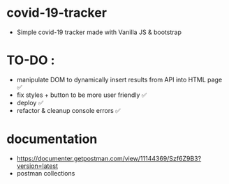 # covid-19-tracker
* Simple covid-19 tracker made with Vanilla JS & bootstrap 

# TO-DO :  
  * manipulate DOM to dynamically insert results from API into HTML page ✅
  * fix styles + button to be more user friendly ✅
  * deploy ✅
  * refactor & cleanup console errors  ✅

# documentation 
  * https://documenter.getpostman.com/view/11144369/Szf6Z9B3?version=latest 
  * postman collections 
